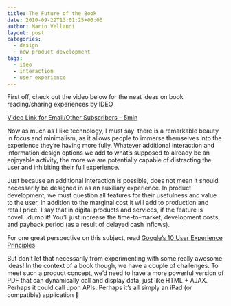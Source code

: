 ```yaml
---
title: The Future of the Book
date: 2010-09-22T13:01:25+00:00
author: Mario Vellandi
layout: post
categories:
  - design
  - new product development
tags:
  - ideo
  - interaction
  - user experience
---
```

First off, check out the video below for the neat ideas on book reading/sharing experiences by IDEO

[Video Link for Email/Other Subscribers &#8211; 5min](http://vimeo.com/15142335)

Now as much as I like technology, I must say  there is a remarkable beauty in focus and minimalism, as it allows people to immerse themselves into the experience they&#8217;re having more fully. Whatever additional interaction and information design options we add to what&#8217;s supposed to already be an enjoyable activity, the more we are potentially capable of distracting the user and inhibiting their full experience.

Just because an additional interaction is possible, does not mean it should necessarily be designed in as an auxiliary experience. In product development, we must question all features for their usefulness and value to the user, in addition to the marginal cost it will add to production and retail price. I say that in digital products and services, if the feature is novel&#8230;dump it! You&#8217;ll just increase the time-to-market, development costs, and payback period (as a result of delayed cash inflows).

For one great perspective on this subject, read [Google&#8217;s 10 User Experience Principles](http://www.google.com/corporate/ux.html)

But don&#8217;t let that necessarily from experimenting with some really awesome ideas! In the context of a book though, we have a couple of challenges. To meet such a product concept, we&#8217;d need to have a more powerful version of PDF that can dynamically call and display data, just like HTML + AJAX. Perhaps it could call upon APIs. Perhaps it&#8217;s all simply an iPad (or compatible) application 🙂
